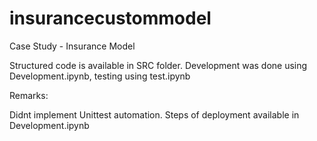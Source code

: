 # insurancecustommodel
Case Study - Insurance Model


Structured code is available in SRC folder. Development was done using Development.ipynb, testing using test.ipynb

Remarks:

Didnt implement Unittest automation. 
Steps of deployment available in Development.ipynb
